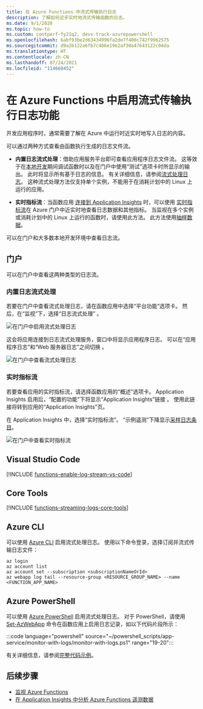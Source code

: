 ```yaml
---
title: 在 Azure Functions 中流式传输执行日志
description: 了解如何近乎实时地流式传输函数的日志。
ms.date: 9/1/2020
ms.topic: how-to
ms.custom: contperf-fy21q2, devx-track-azurepowershell
ms.openlocfilehash: 6abf93be2d63434996fa2de7f400c742f9962575
ms.sourcegitcommit: d9a2b122a6fb7c406e19e2af30a47643122c04da
ms.translationtype: HT
ms.contentlocale: zh-CN
ms.lasthandoff: 07/24/2021
ms.locfileid: "114668452"
---
```

# <a name="enable-streaming-execution-logs-in-azure-functions"></a>在 Azure Functions 中启用流式传输执行日志功能

开发应用程序时，通常需要了解在 Azure 中运行时近实时地写入日志的内容。

可以通过两种方式查看由函数执行生成的日志文件流。

* **内置日志流式处理**：借助应用服务平台即可查看应用程序日志文件流。 这等效于在[本地开发](functions-develop-local.md)期间调试函数时以及在门户中使用“测试”选项卡时所显示的输出。 此时将显示所有基于日志的信息。 有关详细信息，请参阅[流式处理日志](../app-service/troubleshoot-diagnostic-logs.md#stream-logs)。 这种流式处理方法仅支持单个实例，不能用于在消耗计划中的 Linux 上运行的应用。

* **实时指标流**：当函数应用 [连接到 Application Insights](configure-monitoring.md#enable-application-insights-integration) 时，可以使用 [实时指标流](../azure-monitor/app/live-stream.md)在 Azure 门户中近实时地查看日志数据和其他指标。 当监视在多个实例或消耗计划中的 Linux 上运行的函数时，请使用此方法。 此方法使用[抽样数据](configure-monitoring.md#configure-sampling)。

可以在门户和大多数本地开发环境中查看日志流。 

## <a name="portal"></a>门户

可以在门户中查看这两种类型的日志流。

### <a name="built-in-log-streaming"></a>内置日志流式处理

若要在门户中查看流式处理日志，请在函数应用中选择“平台功能”选项卡。 然后，在“监视”下，选择“日志流式处理” 。

![在门户中启用流式处理日志](./media/functions-monitoring/enable-streaming-logs-portal.png)

这会将应用连接到日志流式处理服务，窗口中将显示应用程序日志。 可以在“应用程序日志”和“Web 服务器日志”之间切换 。  

![在门户中查看流式处理日志](./media/functions-monitoring/streaming-logs-window.png)

### <a name="live-metrics-stream"></a>实时指标流

若要查看应用的实时指标流，请选择函数应用的“概述”选项卡。 Application Insights 启用后，“配置的功能”下将显示“Application Insights”链接 。 使用此链接将转到应用的“Application Insights”页。

在 Application Insights 中，选择“实时指标流”。 “示例遥测”下降显示[采样日志条目](configure-monitoring.md#configure-sampling)。

![在门户中查看实时指标流](./media/functions-monitoring/live-metrics-stream.png) 

## <a name="visual-studio-code"></a>Visual Studio Code

[!INCLUDE [functions-enable-log-stream-vs-code](../../includes/functions-enable-log-stream-vs-code.md)]

## <a name="core-tools"></a>Core Tools

[!INCLUDE [functions-streaming-logs-core-tools](../../includes/functions-streaming-logs-core-tools.md)]

## <a name="azure-cli"></a>Azure CLI

可以使用 [Azure CLI](/cli/azure/install-azure-cli) 启用流式处理日志。 使用以下命令登录，选择订阅并流式传输日志文件：

```azurecli
az login
az account list
az account set --subscription <subscriptionNameOrId>
az webapp log tail --resource-group <RESOURCE_GROUP_NAME> --name <FUNCTION_APP_NAME>
```

## <a name="azure-powershell"></a>Azure PowerShell

可以使用 [Azure PowerShell](/powershell/azure/) 启用流式处理日志。 对于 PowerShell，请使用 [Set-AzWebApp](/powershell/module/az.websites/set-azwebapp) 命令在函数应用上启用日志记录，如以下代码片段所示： 

:::code language="powershell" source="~/powershell_scripts/app-service/monitor-with-logs/monitor-with-logs.ps1" range="19-20":::

有关详细信息，请参阅[完整代码示例](../app-service/scripts/powershell-monitor.md#sample-script)。 

## <a name="next-steps"></a>后续步骤

+ [监视 Azure Functions](functions-monitoring.md)
+ [在 Application Insights 中分析 Azure Functions 遥测数据](analyze-telemetry-data.md)
